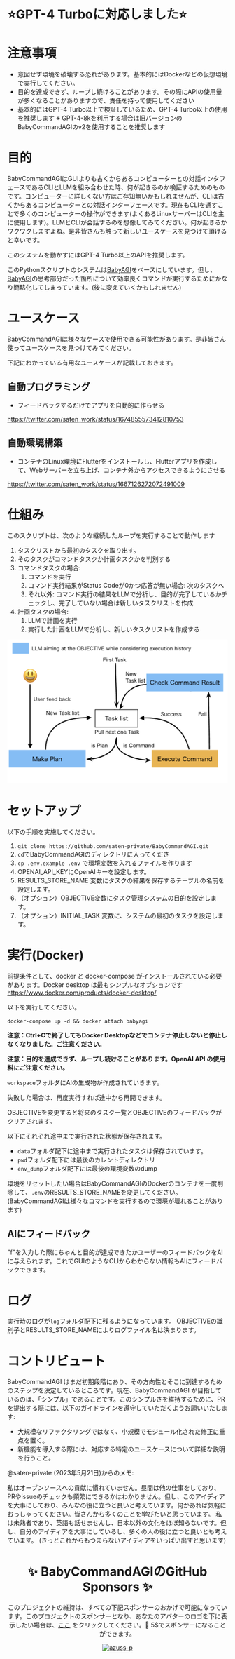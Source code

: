 # ⭐️GPT-4 Turboに対応しました⭐️

# 注意事項

- 意図せず環境を破壊する恐れがあります。基本的にはDockerなどの仮想環境で実行してください。
- 目的を達成できず、ループし続けることがあります。その際にAPIの使用量が多くなることがありますので、責任を持って使用してください
- 基本的にはGPT-4 Turbo以上で検証しているため、GPT-4 Turbo以上の使用を推奨します
※ GPT-4-8kを利用する場合は旧バージョンのBabyCommandAGIのv2を使用することを推奨します

# 目的

BabyCommandAGIはGUIよりも古くからあるコンピューターとの対話インタフェースであるCLIとLLMを組み合わせた時、何が起きるのか検証するためのものです。コンピューターに詳しくない方はご存知無いかもしれませんが、CLIは古くからあるコンピューターとの対話インターフェースです。現在もCLIを通すことで多くのコンピューターの操作ができます(よくあるLinuxサーバーはCLIを主に使用します)。LLMとCLIが会話するのを想像してみてください。何が起きるかワクワクしますよね。是非皆さんも触って新しいユースケースを見つけて頂けると幸いです。

このシステムを動かすにはGPT-4 Turbo以上のAPIを推奨します。

このPythonスクリプトのシステムは[BabyAGI](https://github.com/yoheinakajima/babyagi)をベースにしています。但し、[BabyAGI](https://github.com/yoheinakajima/babyagi)の思考部分だった箇所について効率良くコマンドが実行するためにかなり簡略化してしまっています。(後に変えていくかもしれません)

# ユースケース

BabyCommandAGIは様々なケースで使用できる可能性があります。是非皆さん使ってユースケースを見つけてみてください。

下記にわかっている有用なユースケースが記載しておきます。

## 自動プログラミング

- フィードバックするだけでアプリを自動的に作らせる

https://twitter.com/saten_work/status/1674855573412810753

## 自動環境構築

- コンテナのLinux環境にFlutterをインストールし、Flutterアプリを作成して、Webサーバーを立ち上げ、コンテナ外からアクセスできるようにさせる

https://twitter.com/saten_work/status/1667126272072491009

# 仕組み

このスクリプトは、次のような継続したループを実行することで動作します

1. タスクリストから最初のタスクを取り出す。
2. そのタスクがコマンドタスクか計画タスクかを判別する
3. コマンドタスクの場合:
    1. コマンドを実行
    2. コマンド実行結果がStatus Codeが0かつ応答が無い場合:
        次のタスクへ
    3. それ以外:
        コマンド実行の結果をLLMで分析し、目的が完了しているかチェックし、完了していない場合は新しいタスクリストを作成
4. 計画タスクの場合:
    1. LLMで計画を実行
    2. 実行した計画をLLMで分析し、新しいタスクリストを作成する

![Architecture](docs/Architecture.png)

# セットアップ

以下の手順を実施してください。

1. ```git clone https://github.com/saten-private/BabyCommandAGI.git```
2. ```cd```でBabyCommandAGIのディレクトリに入ってくださ
3. ```cp .env.example .env``` で環境変数を入れるファイルを作ります
4. OPENAI_API_KEYにOpenAIキーを設定します。
5. RESULTS_STORE_NAME 変数にタスクの結果を保存するテーブルの名前を設定します。
6. （オプション）OBJECTIVE変数にタスク管理システムの目的を設定します。
7. （オプション）INITIAL_TASK 変数に、システムの最初のタスクを設定します。

# 実行(Docker)

前提条件として、docker と docker-compose がインストールされている必要があります。Docker desktop は最もシンプルなオプションです https://www.docker.com/products/docker-desktop/

以下を実行してください。

```
docker-compose up -d && docker attach babyagi
```

**注意：Ctrl+Cで終了してもDocker Desktopなどでコンテナ停止しないと停止しなくなりました。ご注意ください。**

**注意：目的を達成できず、ループし続けることがあります。OpenAI API の使用料にご注意ください。**

```workspace```フォルダにAIの生成物が作成されていきます。

失敗した場合は、再度実行すれば途中から再開できます。

OBJECTIVEを変更すると将来のタスク一覧とOBJECTIVEのフィードバックがクリアされます。

以下にそれぞれ途中まで実行された状態が保存されます。
- ```data```フォルダ配下に途中まで実行されたタスクは保存されています。
- ```pwd```フォルダ配下には最後のカレントディレクトリ
- ```env_dump```フォルダ配下には最後の環境変数のdump

環境をリセットしたい場合はBabyCommandAGIのDockerのコンテナを一度削除して、```.env```のRESULTS_STORE_NAMEを変更してください。
(BabyCommandAGIは様々なコマンドを実行するので環境が壊れることがあります)

## AIにフィードバック

"f"を入力した際にちゃんと目的が達成できたかユーザーのフィードバックをAIに与えられます。これでGUIのようなCLIからわからない情報もAIにフィードバックできます。

# ログ

実行時のログが```log```フォルダ配下に残るようになっています。
OBJECTIVEの識別子とRESULTS_STORE_NAMEによりログファイル名は決まります。

# コントリビュート

BabyCommandAGI はまだ初期段階にあり、その方向性とそこに到達するためのステップを決定しているところです。現在、BabyCommandAGI が目指しているのは、「シンプル」であることです。このシンプルさを維持するために、PR を提出する際には、以下のガイドラインを遵守していただくようお願いいたします:

- 大規模なリファクタリングではなく、小規模でモジュール化された修正に重点を置く。
- 新機能を導入する際には、対応する特定のユースケースについて詳細な説明を行うこと。

@saten-private (2023年5月21日)からのメモ:

私はオープンソースへの貢献に慣れていません。昼間は他の仕事をしており、PRやissueのチェックも頻繁にできるかはわかりません。但し、このアイディアを大事にしており、みんなの役に立つと良いと考えています。何かあれば気軽におっしゃってください。皆さんから多くのことを学びたいと思っています。
私は未熟者であり、英語も話せませんし、日本以外の文化をほぼ知らないです。但し、自分のアイディアを大事にしているし、多くの人の役に立つと良いとも考えています。
(きっとこれからもつまらないアイディアをいっぱい出すと思います)

<h1 align="center">
  ✨ BabyCommandAGIのGitHub Sponsors ✨
</h1>

<p align="center">
 このプロジェクトの維持は、すべての下記スポンサーのおかげで可能になっています。このプロジェクトのスポンサーとなり、あなたのアバターのロゴを下に表示したい場合は、<a href="https://github.com/sponsors/saten-private">ここ</a> をクリックしてください。💖 5$でスポンサーになることができます。
</p>

<p align="center">
<!-- sponsors --><a href="https://github.com/azuss-p"><img src="https://github.com/azuss-p.png" width="60px" alt="azuss-p" /></a><!-- sponsors -->
</p>

